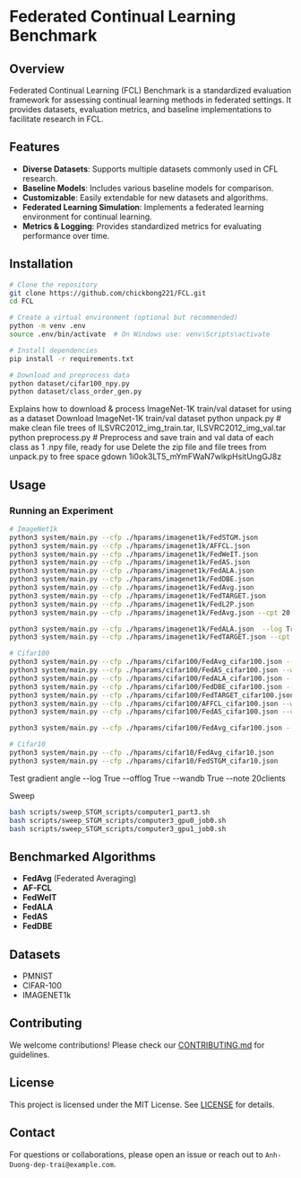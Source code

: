 # Federated Continual Learning Benchmark

## Overview
Federated Continual Learning (FCL) Benchmark is a standardized evaluation framework for assessing continual learning methods in federated settings. It provides datasets, evaluation metrics, and baseline implementations to facilitate research in FCL.

## Features
- **Diverse Datasets**: Supports multiple datasets commonly used in CFL research.
- **Baseline Models**: Includes various baseline models for comparison.
- **Customizable**: Easily extendable for new datasets and algorithms.
- **Federated Learning Simulation**: Implements a federated learning environment for continual learning.
- **Metrics & Logging**: Provides standardized metrics for evaluating performance over time.

## Installation
```sh
# Clone the repository
git clone https://github.com/chickbong221/FCL.git
cd FCL

# Create a virtual environment (optional but recommended)
python -m venv .env
source .env/bin/activate  # On Windows use: venv\Scripts\activate

# Install dependencies
pip install -r requirements.txt

# Download and preprocess data
python dataset/cifar100_npy.py
python dataset/class_order_gen.py
```

Explains how to download & process ImageNet-1K train/val dataset for using as a dataset
Download ImageNet-1K train/val dataset
python unpack.py # make clean file trees of ILSVRC2012_img_train.tar, ILSVRC2012_img_val.tar
python preprocess.py # Preprocess and save train and val data of each class as 1 .npy file, ready for use
Delete the zip file and file trees from unpack.py to free space
gdown 1i0ok3LT5_mYmFWaN7wlkpHsitUngGJ8z

## Usage
### Running an Experiment
```sh
# ImageNet1k
python3 system/main.py --cfp ./hparams/imagenet1k/FedSTGM.json 
python3 system/main.py --cfp ./hparams/imagenet1k/AFFCL.json
python3 system/main.py --cfp ./hparams/imagenet1k/FedWeIT.json
python3 system/main.py --cfp ./hparams/imagenet1k/FedAS.json
python3 system/main.py --cfp ./hparams/imagenet1k/FedALA.json
python3 system/main.py --cfp ./hparams/imagenet1k/FedDBE.json
python3 system/main.py --cfp ./hparams/imagenet1k/FedAvg.json
python3 system/main.py --cfp ./hparams/imagenet1k/FedTARGET.json
python3 system/main.py --cfp ./hparams/imagenet1k/FedL2P.json
python3 system/main.py --cfp ./hparams/imagenet1k/FedAvg.json --cpt 20 --nt 50 --log True --note 20classes --wandb True

python3 system/main.py --cfp ./hparams/imagenet1k/FedALA.json  --log True --note st --wandb True --teval 
python3 system/main.py --cfp ./hparams/imagenet1k/FedTARGET.json --cpt 20 --nt 50 --log True --note 20classes_st --wandb True --teval

# Cifar100
python3 system/main.py --cfp ./hparams/cifar100/FedAvg_cifar100.json --wandb True --offlog True --log True --note final
python3 system/main.py --cfp ./hparams/cifar100/FedAS_cifar100.json --wandb True --offlog True --log True --note final
python3 system/main.py --cfp ./hparams/cifar100/FedALA_cifar100.json --wandb True --offlog True --log True --note final
python3 system/main.py --cfp ./hparams/cifar100/FedDBE_cifar100.json --wandb True --offlog True --log True --note final
python3 system/main.py --cfp ./hparams/cifar100/FedTARGET_cifar100.json --wandb True --offlog True --log True --note final
python3 system/main.py --cfp ./hparams/cifar100/AFFCL_cifar100.json --wandb True --offlog True --log True --note final
python3 system/main.py --cfp ./hparams/cifar100/FedAS_cifar100.json --cpt 20 --nt 15 --log True --offlog True --wandb True --note 20classes

python3 system/main.py --cfp ./hparams/cifar100/FedAvg_cifar100.json --cpt 20 --nt 15 --log True  --wandb True --note 20classes_st --teval 

# Cifar10
python3 system/main.py --cfp ./hparams/cifar10/FedAvg_cifar10.json
python3 system/main.py --cfp ./hparams/cifar10/FedSTGM_cifar10.json
```

Test gradient angle
--log True --offlog True --wandb True --note 20clients

Sweep
```sh
bash scripts/sweep_STGM_scripts/computer1_part3.sh
bash scripts/sweep_STGM_scripts/computer3_gpu0_job0.sh
bash scripts/sweep_STGM_scripts/computer3_gpu1_job0.sh
```

## Benchmarked Algorithms
- **FedAvg** (Federated Averaging)
- **AF-FCL** 
- **FedWeIT** 
- **FedALA** 
- **FedAS**
- **FedDBE**

## Datasets
- PMNIST
- CIFAR-100
- IMAGENET1k

## Contributing
We welcome contributions! Please check our [CONTRIBUTING.md](CONTRIBUTING.md) for guidelines.

## License
This project is licensed under the MIT License. See [LICENSE](LICENSE) for details.

## Contact
For questions or collaborations, please open an issue or reach out to `Anh-Duong-dep-trai@example.com`.
